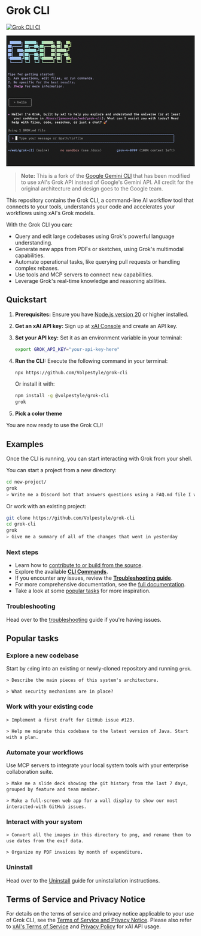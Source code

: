 # Grok CLI

[![Grok CLI CI](https://github.com/Volpestyle/grok-cli/actions/workflows/ci.yml/badge.svg)](https://github.com/Volpestyle/grok-cli/actions/workflows/ci.yml)

![Grok CLI Screenshot](./docs/assets/grok-screenshot.png)

> **Note:** This is a fork of the [Google Gemini CLI](https://github.com/google-gemini/gemini-cli) that has been modified to use xAI's Grok API instead of Google's Gemini API. All credit for the original architecture and design goes to the Google team.

This repository contains the Grok CLI, a command-line AI workflow tool that connects to your
tools, understands your code and accelerates your workflows using xAI's Grok models.

With the Grok CLI you can:

- Query and edit large codebases using Grok's powerful language understanding.
- Generate new apps from PDFs or sketches, using Grok's multimodal capabilities.
- Automate operational tasks, like querying pull requests or handling complex rebases.
- Use tools and MCP servers to connect new capabilities.
- Leverage Grok's real-time knowledge and reasoning abilities.

## Quickstart

1. **Prerequisites:** Ensure you have [Node.js version 20](https://nodejs.org/en/download) or higher installed.
2. **Get an xAI API key:** Sign up at [xAI Console](https://console.x.ai/) and create an API key.
3. **Set your API key:** Set it as an environment variable in your terminal:

   ```bash
   export GROK_API_KEY="your-api-key-here"
   ```

4. **Run the CLI:** Execute the following command in your terminal:

   ```bash
   npx https://github.com/Volpestyle/grok-cli
   ```

   Or install it with:

   ```bash
   npm install -g @volpestyle/grok-cli
   grok
   ```

5. **Pick a color theme**

You are now ready to use the Grok CLI!

## Examples

Once the CLI is running, you can start interacting with Grok from your shell.

You can start a project from a new directory:

```sh
cd new-project/
grok
> Write me a Discord bot that answers questions using a FAQ.md file I will provide
```

Or work with an existing project:

```sh
git clone https://github.com/Volpestyle/grok-cli
cd grok-cli
grok
> Give me a summary of all of the changes that went in yesterday
```

### Next steps

- Learn how to [contribute to or build from the source](./CONTRIBUTING.md).
- Explore the available **[CLI Commands](./docs/cli/commands.md)**.
- If you encounter any issues, review the **[Troubleshooting guide](./docs/troubleshooting.md)**.
- For more comprehensive documentation, see the [full documentation](./docs/index.md).
- Take a look at some [popular tasks](#popular-tasks) for more inspiration.

### Troubleshooting

Head over to the [troubleshooting](docs/troubleshooting.md) guide if you're
having issues.

## Popular tasks

### Explore a new codebase

Start by `cd`ing into an existing or newly-cloned repository and running `grok`.

```text
> Describe the main pieces of this system's architecture.
```

```text
> What security mechanisms are in place?
```

### Work with your existing code

```text
> Implement a first draft for GitHub issue #123.
```

```text
> Help me migrate this codebase to the latest version of Java. Start with a plan.
```

### Automate your workflows

Use MCP servers to integrate your local system tools with your enterprise collaboration suite.

```text
> Make me a slide deck showing the git history from the last 7 days, grouped by feature and team member.
```

```text
> Make a full-screen web app for a wall display to show our most interacted-with GitHub issues.
```

### Interact with your system

```text
> Convert all the images in this directory to png, and rename them to use dates from the exif data.
```

```text
> Organize my PDF invoices by month of expenditure.
```

### Uninstall

Head over to the [Uninstall](docs/Uninstall.md) guide for uninstallation instructions.

## Terms of Service and Privacy Notice

For details on the terms of service and privacy notice applicable to your use of Grok CLI, see the [Terms of Service and Privacy Notice](./docs/tos-privacy.md). Please also refer to [xAI's Terms of Service](https://x.ai/legal/terms-of-service) and [Privacy Policy](https://x.ai/legal/privacy-policy) for xAI API usage.
